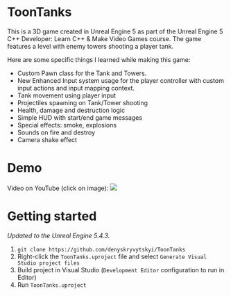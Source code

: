 # ToonTanks
This is a 3D game created in Unreal Engine 5 as part of the Unreal Engine 5 C++ Developer: Learn C++ & Make Video Games course. The game features a level with enemy towers shooting a player tank.

Here are some specific things I learned while making this game:

- Custom Pawn class for the Tank and Towers.
- New Enhanced Input system usage for the player controller with custom input actions and input mapping context.
- Tank movement using player input
- Projectiles spawning on Tank/Tower shooting
- Health, damage and destruction logic
- Simple HUD with start/end game messages
- Special effects: smoke, explosions
- Sounds on fire and destroy
- Camera shake effect

# Demo
Video on YouTube (click on image):
[<img src=".github/demo/ToonTanksThumbnail.png">](https://youtu.be/OqnVpx-66cU?si=7spcowMuWaRDy6k7)

# Getting started
*Updated to the Unreal Engine 5.4.3.*
1. `git clone https://github.com/denyskryvytskyi/ToonTanks`
2. Right-click the `ToonTanks.uproject` file and select `Generate Visual Studio project files`
3. Build project in Visual Studio (`Development Editor` configuration to run in Editor)
4. Run `ToonTanks.uproject`
